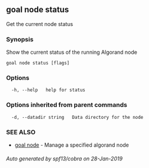 ## goal node status

Get the current node status

### Synopsis

Show the current status of the running Algorand node

```
goal node status [flags]
```

### Options

```
  -h, --help   help for status
```

### Options inherited from parent commands

```
  -d, --datadir string   Data directory for the node
```

### SEE ALSO

* [goal node](goal_node.md)	 - Manage a specified algorand node

###### Auto generated by spf13/cobra on 28-Jan-2019

